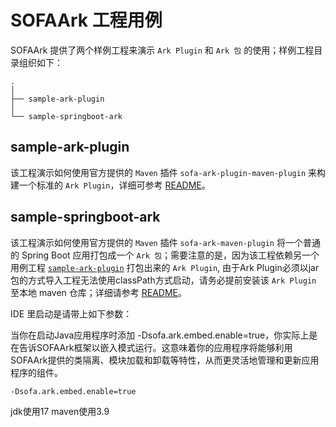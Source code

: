 # SOFAArk 工程用例 

SOFAArk 提供了两个样例工程来演示 `Ark Plugin` 和 `Ark 包` 的使用；样例工程目录组织如下：

```
.
│
├── sample-ark-plugin 
│ 
└── sample-springboot-ark 

```

## sample-ark-plugin
该工程演示如何使用官方提供的 `Maven` 插件 `sofa-ark-plugin-maven-plugin` 来构建一个标准的 `Ark Plugin`，详细可参考 [README](./sample-ark-plugin/README.md)。

## sample-springboot-ark
该工程演示如何使用官方提供的 `Maven` 插件 `sofa-ark-maven-plugin` 将一个普通的 Spring Boot 应用打包成一个 `Ark 包`；需要注意的是，因为该工程依赖另一个用例工程 [`sample-ark-plugin`](./sample-ark-plugin/README.md) 打包出来的 `Ark Plugin`, 由于Ark Plugin必须以jar包的方式导入工程无法使用classPath方式启动，请务必提前安装该 `Ark Plugin` 至本地 maven 仓库；详细请参考 [README](./sample-springboot-ark/README.md)。

IDE 里启动是请带上如下参数：

当你在启动Java应用程序时添加 -Dsofa.ark.embed.enable=true，你实际上是在告诉SOFAArk框架以嵌入模式运行。这意味着你的应用程序将能够利用SOFAArk提供的类隔离、模块加载和卸载等特性，从而更灵活地管理和更新应用程序的组件。
```properties
-Dsofa.ark.embed.enable=true
```

jdk使用17
maven使用3.9